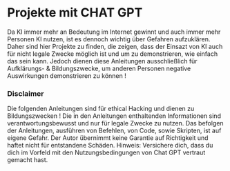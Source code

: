 # Projekte mit CHAT GPT

Da KI immer mehr an Bedeutung im Internet gewinnt und auch immer mehr Personen KI nutzen, ist es dennoch wichtig über Gefahren aufzuklären.
Daher sind hier Projekte zu finden, die zeigen, dass der Einsazt von KI auch für nicht legale Zwecke möglich ist und um zu demonstrieren, wie einfach das sein kann.
Jedoch dienen diese Anleitungen ausschließlich für Aufklärungs- & Bildungszwecke, um anderen Personen negative Auswirkungen demonstrieren zu können !


### Disclaimer
Die folgenden Anleitungen sind für ethical Hacking und dienen zu Bildungszwecken !
Die in den Anleitungen enthaltenden Informationen sind verantwortungsbewusst und nur für legale Zwecke zu nutzen.
Das befolgen der Anleitungen, ausführen von Befehlen, von Code, sowie Skripten, ist auf eigene Gefahr.
Der Autor übernimmt keine Garantie auf Richtigkeit und haftet nicht für entstandene Schäden.
Hinweis: Versichere dich, dass du dich im Vorfeld mit den Nutzungsbedingungen von Chat GPT vertraut gemacht hast.
